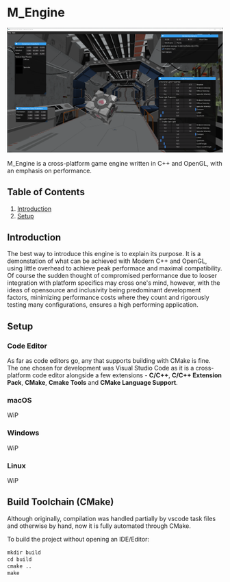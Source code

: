 # M_Engine 
![M_Engine current state](engine/resources/img/ref-current/M_Engine.png)

M_Engine is a cross-platform game engine written in C++ and OpenGL, with an emphasis on performance.

## Table of Contents
1. [Introduction](#introduction)
2. [Setup](#setup)

## Introduction <a name="introduction"></a>
The best way to introduce this engine is to explain its purpose. It is a demonstation of what can be achieved with Modern C++ and OpenGL, using little overhead to achieve peak performace and maximal compatibility. Of course the sudden thought of compromised performance due to looser integration with platform specifics may cross one's mind, however, with the ideas of opensource and inclusivity being predominant development factors, minimizing performance costs where they count and rigorously testing many configurations, ensures a high performing application.

## Setup <a name="setup"></a>
### Code Editor
As far as code editors go, any that supports building with CMake is fine. The one chosen for development was Visual Studio Code as it is a cross-platform code editor alongside a few extensions - **C/C++**, **C/C++ Extension Pack**, **CMake**, **Cmake Tools** and **CMake Language Support**.

### macOS
WiP

### Windows
WiP

### Linux
WiP

## Build Toolchain (CMake)
Although originally, compilation was handled partially by vscode task files and otherwise by hand, now it is fully automated through CMake.

To build the project without opening an IDE/Editor:

```shell
mkdir build
cd build
cmake ..
make
```
